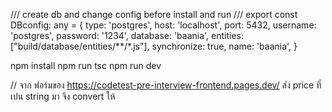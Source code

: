 /// create db and change config before install and run ///
export const DBconfig: any = {
		type: 'postgres',
		host: 'localhost',
		port: 5432,
		username: 'postgres',
		password: '1234',
		database: 'baania',
		entities: ["build/database/entities/**/*.js"],
		synchronize: true,
		name: 'baania',
}

npm install
npm run tsc
npm run dev


 // จาก ฟอร์มของ https://codetest-pre-interview-frontend.pages.dev/ ส่ง price ที่เปน string มา จึง convert ให้

